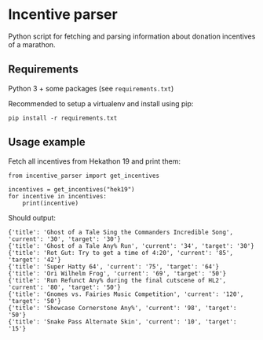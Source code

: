 # Incentive parser

Python script for fetching and parsing information about donation incentives of a marathon.

## Requirements

Python 3 + some packages (see `requirements.txt`)

Recommended to setup a virtualenv and install using pip:

```
pip install -r requirements.txt
```

## Usage example

Fetch all incentives from Hekathon 19 and print them:

```
from incentive_parser import get_incentives

incentives = get_incentives("hek19")
for incentive in incentives:
    print(incentive)
```

Should output:

```
{'title': 'Ghost of a Tale Sing the Commanders Incredible Song', 'current': '30', 'target': '30'}
{'title': 'Ghost of a Tale Any% Run', 'current': '34', 'target': '30'}
{'title': 'Rot Gut: Try to get a time of 4:20', 'current': '85', 'target': '42'}
{'title': 'Super Hatty 64', 'current': '75', 'target': '64'}
{'title': 'Ori Wilhelm Frog', 'current': '69', 'target': '50'}
{'title': 'Run Refunct Any% during the final cutscene of HL2', 'current': '80', 'target': '50'}
{'title': 'Gnomes vs. Fairies Music Competition', 'current': '120', 'target': '50'}
{'title': 'Showcase Cornerstone Any%', 'current': '98', 'target': '50'}
{'title': 'Snake Pass Alternate Skin', 'current': '10', 'target': '15'}
```
